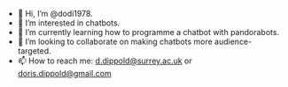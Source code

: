 - 👋 Hi, I’m @dodi1978.
- 👀 I’m interested in chatbots.
- 🌱 I’m currently learning how to programme a chatbot with pandorabots.
- 💞️ I’m looking to collaborate on making chatbots more audience-targeted.
- 📫 How to reach me: d.dippold@surrey.ac.uk or doris.dippold@gmail.com

<!---
dodi1978/dodi1978 is a ✨ special ✨ repository because its `README.md` (this file) appears on your GitHub profile.
You can click the Preview link to take a look at your changes.
--->
